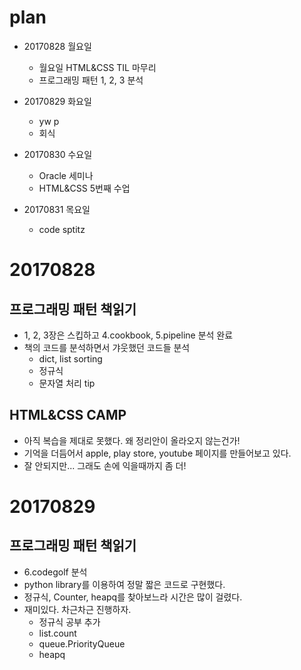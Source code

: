 # plan

* 20170828 월요일
    * 월요일 HTML&CSS TIL 마무리
    * 프로그래밍 패턴 1, 2, 3 분석

* 20170829 화요일
    * yw p
    * 회식

* 20170830 수요일
    * Oracle 세미나
    * HTML&CSS 5번째 수업

* 20170831 목요일
    * code sptitz

# 20170828

## 프로그래밍 패턴 책읽기
* 1, 2, 3장은 스킵하고 4.cookbook, 5.pipeline 분석 완료
* 책의 코드를 분석하면서 갸웃했던 코드들 분석
    * dict, list sorting
    * 정규식
    * 문자열 처리 tip

## HTML&CSS CAMP
* 아직 복습을 제대로 못했다. 왜 정리안이 올라오지 않는건가!
* 기억을 더듬어서 apple, play store, youtube 페이지를 만들어보고 있다.
* 잘 안되지만... 그래도 손에 익을때까지 좀 더!

# 20170829

## 프로그래밍 패턴 책읽기
* 6.codegolf 분석
* python library를 이용하여 정말 짧은 코드로 구현했다.
* 정규식, Counter, heapq를 찾아보느라 시간은 많이 걸렸다.
* 재미있다. 차근차근 진행하자.
    * 정규식 공부 추가
    * list.count
    * queue.PriorityQueue
    * heapq
